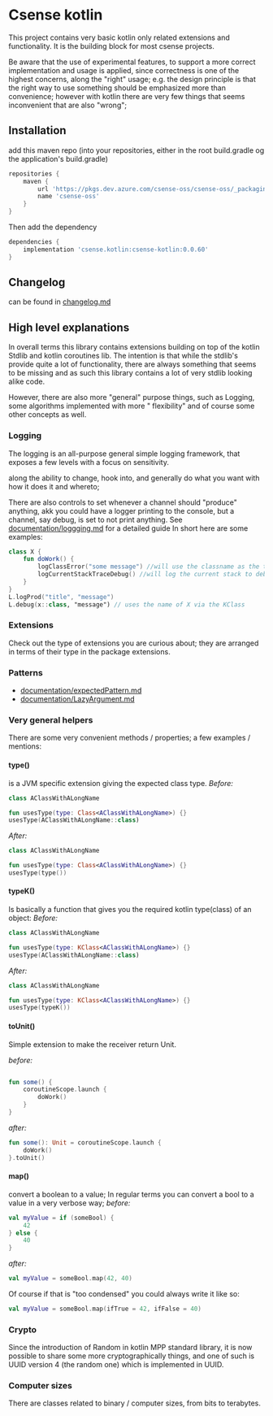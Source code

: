 # Csense kotlin

This project contains very basic kotlin only related extensions and functionality. It is the building block for most
csense projects.

Be aware that the use of experimental features, to support a more correct implementation and usage is applied, since
correctness is one of the highest concerns, along the "right" usage; e.g. the design principle is that the right way to
use something should be emphasized more than convenience; however with kotlin there are very few things that seems
inconvenient that are also "wrong";

## Installation

add this maven repo (into your repositories, either in the root build.gradle og the application's build.gradle)

```groovy
repositories {
    maven {
        url 'https://pkgs.dev.azure.com/csense-oss/csense-oss/_packaging/csense-oss/maven/v1'
        name 'csense-oss'
    }
}
```

Then add the dependency

```groovy
dependencies {
    implementation 'csense.kotlin:csense-kotlin:0.0.60'
}
```

## Changelog

can be found in [changelog.md](changelog.md)

## High level explanations

In overall terms this library contains extensions building on top of the kotlin Stdlib and kotlin coroutines lib. The
intention is that while the stdlib's provide quite a lot of functionality, there are always something that seems to be
missing and as such this library contains a lot of very stdlib looking alike code.

However, there are also more "general" purpose things, such as Logging, some algorithms implemented with more "
flexibility"
and of course some other concepts as well.

### Logging

The logging is an all-purpose general simple logging framework, that exposes a few levels with a focus on sensitivity.

along the ability to change, hook into, and generally do what you want with how it does it and whereto;

There are also controls to set whenever a channel should "produce" anything, akk you could have a logger printing to the
console, but a channel, say debug, is set to not print anything.
See [documentation/loggging.md](documentation/Logging.md) for a detailed guide In short here are some examples:

````kotlin
class X {
    fun doWork() {
        logClassError("some message") //will use the classname as the tag
        logCurrentStackTraceDebug() //will log the current stack to debug (the tag will be "stack") but can be changed
    }
}
L.logProd("title", "message")
L.debug(x::class, "message") // uses the name of X via the KClass 
````

### Extensions

Check out the type of extensions you are curious about; they are arranged in terms of their type in the package
extensions.

### Patterns

- [documentation/expectedPattern.md](documentation/ExpectedPattern.md)
- [documentation/LazyArgument.md](documentation/LazyArgument.md)

### Very general helpers

There are some very convenient methods / properties; a few examples / mentions:

#### type()

is a JVM specific extension giving the expected class type.
*Before:*

````kotlin
class AClassWithALongName

fun usesType(type: Class<AClassWithALongName>) {}
usesType(AClassWithALongName::class)
````

*After:*

````kotlin
class AClassWithALongName

fun usesType(type: Class<AClassWithALongName>) {}
usesType(type())
````

#### typeK()

Is basically a function that gives you the required kotlin type(class) of an object:
*Before:*

````kotlin
class AClassWithALongName

fun usesType(type: KClass<AClassWithALongName>) {}
usesType(AClassWithALongName::class)
````

*After:*

````kotlin
class AClassWithALongName

fun usesType(type: KClass<AClassWithALongName>) {}
usesType(typeK())
````

#### toUnit()

Simple extension to make the receiver return Unit.

*before:*

````kotlin

fun some() {
    coroutineScope.launch {
        doWork()
    }
}

````

*after:*

````kotlin
fun some(): Unit = coroutineScope.launch {
    doWork()
}.toUnit()
````

#### map()

convert a boolean to a value; In regular terms you can convert a bool to a value in a very verbose way;
*before:*

````kotlin
val myValue = if (someBool) {
    42
} else {
    40
}

````

*after:*

````kotlin
val myValue = someBool.map(42, 40)
````

Of course if that is "too condensed" you could always write it like so:

````kotlin
val myValue = someBool.map(ifTrue = 42, ifFalse = 40)
````

### Crypto

Since the introduction of Random in kotlin MPP standard library, it is now possible to share some more cryptographically
things, and one of such is UUID version 4 (the random one)
which is implemented in UUID.

### Computer sizes

There are classes related to binary / computer sizes, from bits to terabytes.
